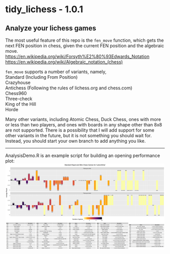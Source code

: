 # tidy_lichess - 1.0.1
Analyze your lichess games
---

The most useful feature of this repo is the `fen_move` function, which gets the 
next FEN position in chess, given the current FEN position and the algebraic 
move.  
https://en.wikipedia.org/wiki/Forsyth%E2%80%93Edwards_Notation  
https://en.wikipedia.org/wiki/Algebraic_notation_(chess)

`fen_move` supports a number of variants, namely,  
Standard (Including From Position)  
Crazyhouse  
Antichess (Following the rules of lichess.org and chess.com)  
Chess960  
Three-check  
King of the Hill  
Horde

Many other variants, including Atomic Chess, Duck Chess, ones with more or less 
than two players, and ones with boards in any shape other than 8x8 are not 
supported. There is a possibility that I will add support for some other 
variants in the future, but it is not something you should wait for. Instead,
you should start your own branch to add anything you like.

---

AnalysisDemo.R is an example script for building an opening performance plot:
![Opening Analysis Plot](ECO_plot.png)
